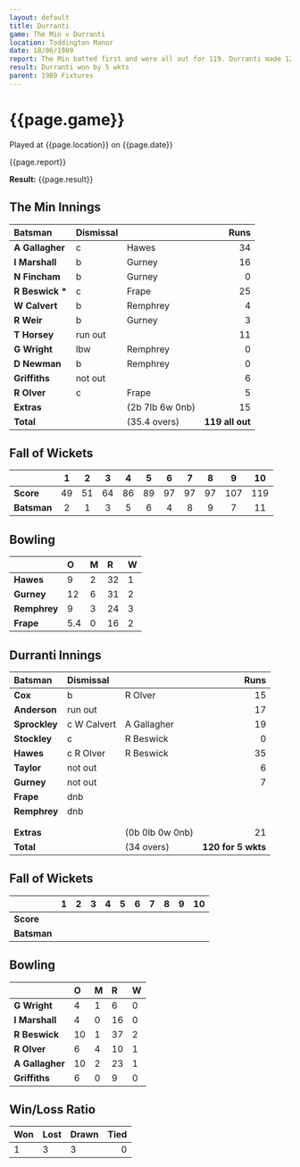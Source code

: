 ```yaml
---
layout: default
title: Durranti
game: The Min v Durranti
location: Toddington Manor
date: 18/06/1989
report: The Min batted first and were all out for 119. Durranti made 120 for 5 wkts in reply
result: Durranti won by 5 wkts
parent: 1989 Fixtures
---
```


# {{page.game}}

Played at {{page.location}} on {{page.date}}

{{page.report}}

**Result:** {{page.result}}

## The Min Innings

| Batsman | Dismissal |  | Runs |
|:---|:---|---|---:|
| **A Gallagher** | c | Hawes | 34 | 
| **I Marshall** | b | Gurney | 16 | 
| **N Fincham** | b | Gurney | 0 | 
| **R Beswick &#42;** | c | Frape | 25 | 
| **W Calvert** | b | Remphrey | 4 | 
| **R Weir** | b | Gurney | 3 | 
| **T Horsey** | run out |  | 11 | 
| **G Wright** | lbw | Remphrey | 0 | 
| **D Newman** | b | Remphrey | 0 | 
| **Griffiths** | not out |  | 6 | 
| **R Olver** | c | Frape | 5 | 
| **Extras** | | (2b 7lb 6w 0nb) | 15 | 
| **Total** | | (35.4 overs) | **119 all out** | 

## Fall of Wickets

| | 1 | 2 | 3 | 4 | 5 | 6 | 7 | 8 | 9 | 10 |
|---|:---:|:---:|:---:|:---:|:---:|:---:|:---:|:---:|:---:|:---:|
| **Score** | 49 | 51 | 64 | 86 | 89 | 97 | 97 | 97 | 107 | 119 | 
| **Batsman** | 2 | 1 | 3 | 5 | 6 | 4 | 8 | 9 | 7 | 11 | 

## Bowling

| | O | M | R | W |
|---|:---|:---|:---|:---|
| **Hawes** | 9 | 2 | 32 | 1 | 
| **Gurney** | 12 | 6 | 31 | 2 | 
| **Remphrey** | 9 | 3 | 24 | 3 | 
| **Frape** | 5.4 | 0 | 16 | 2 | 

## Durranti Innings

| Batsman | Dismissal |  | Runs |
|:---|:---|---|---:|
| **Cox** | b | R Olver | 15 | 
| **Anderson** | run out |  | 17 | 
| **Sprockley** | c W Calvert | A Gallagher | 19 | 
| **Stockley** | c |  R Beswick| 0 | 
| **Hawes** | c R Olver | R Beswick | 35 | 
| **Taylor** | not out |  | 6 |
| **Gurney** | not out |  | 7 | 
| **Frape** | dnb |  |  |
| **Remphrey** | dnb |  |  | 
|  |  |  |  |
|  |  |  |  |
| **Extras** | | (0b 0lb 0w 0nb) | 21 | 
| **Total** | | (34 overs) | **120 for 5 wkts** | 

## Fall of Wickets

| | 1 | 2 | 3 | 4 | 5 | 6 | 7 | 8 | 9 | 10 |
|---|:---:|:---:|:---:|:---:|:---:|:---:|:---:|:---:|:---:|:---:|
| **Score** |  |  |  |  |  |  |  |  |  |  |
| **Batsman** |  |  |  |  |  |  |  |  |  |  |

## Bowling

| | O | M | R | W |
|---|:---|:---|:---|:---|
| **G Wright** | 4 | 1 | 6 | 0 | 
| **I Marshall** | 4 | 0 | 16 | 0 | 
| **R Beswick** | 10 | 1 | 37 | 2 | 
| **R Olver** | 6 | 4 | 10 | 1 | 
| **A Gallagher** | 10 | 2 | 23 | 1 |
| **Griffiths** | 6 | 0 | 9 | 0 |

## Win/Loss Ratio

| Won | Lost | Drawn | Tied |
|:---|:---|:---|---:|
| 1 | 3 | 3 | 0 |